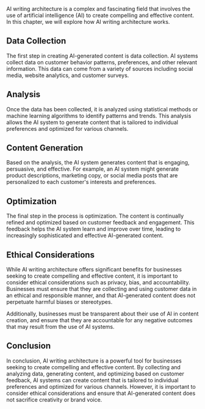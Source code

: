 

AI writing architecture is a complex and fascinating field that involves the use of artificial intelligence (AI) to create compelling and effective content. In this chapter, we will explore how AI writing architecture works.

Data Collection
---------------

The first step in creating AI-generated content is data collection. AI systems collect data on customer behavior patterns, preferences, and other relevant information. This data can come from a variety of sources including social media, website analytics, and customer surveys.

Analysis
--------

Once the data has been collected, it is analyzed using statistical methods or machine learning algorithms to identify patterns and trends. This analysis allows the AI system to generate content that is tailored to individual preferences and optimized for various channels.

Content Generation
------------------

Based on the analysis, the AI system generates content that is engaging, persuasive, and effective. For example, an AI system might generate product descriptions, marketing copy, or social media posts that are personalized to each customer's interests and preferences.

Optimization
------------

The final step in the process is optimization. The content is continually refined and optimized based on customer feedback and engagement. This feedback helps the AI system learn and improve over time, leading to increasingly sophisticated and effective AI-generated content.

Ethical Considerations
----------------------

While AI writing architecture offers significant benefits for businesses seeking to create compelling and effective content, it is important to consider ethical considerations such as privacy, bias, and accountability. Businesses must ensure that they are collecting and using customer data in an ethical and responsible manner, and that AI-generated content does not perpetuate harmful biases or stereotypes.

Additionally, businesses must be transparent about their use of AI in content creation, and ensure that they are accountable for any negative outcomes that may result from the use of AI systems.

Conclusion
----------

In conclusion, AI writing architecture is a powerful tool for businesses seeking to create compelling and effective content. By collecting and analyzing data, generating content, and optimizing based on customer feedback, AI systems can create content that is tailored to individual preferences and optimized for various channels. However, it is important to consider ethical considerations and ensure that AI-generated content does not sacrifice creativity or brand voice.
